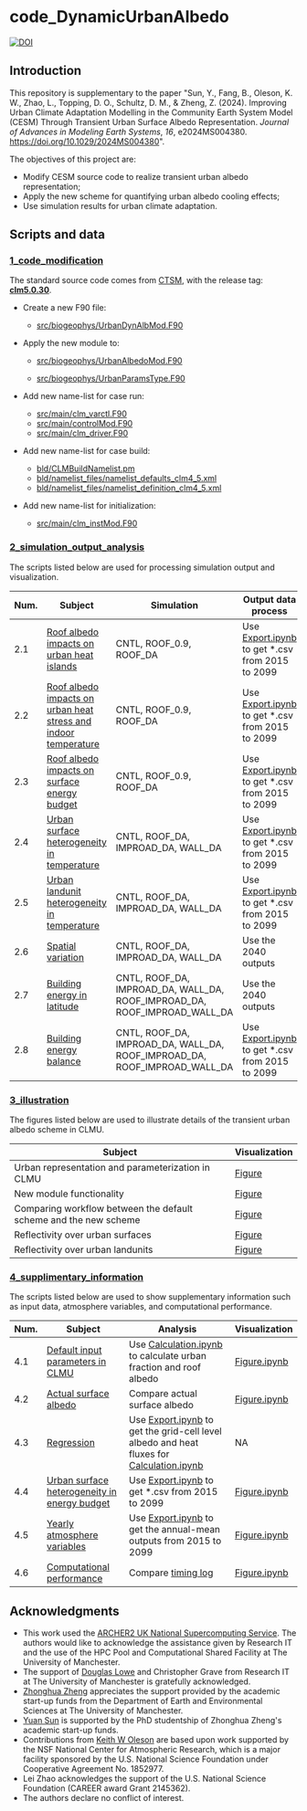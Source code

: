 # code_DynamicUrbanAlbedo

[![DOI](https://zenodo.org/badge/770688781.svg)](https://zenodo.org/doi/10.5281/zenodo.10903399)

## Introduction

This repository is supplementary to the paper "Sun, Y., Fang, B., Oleson, K. W., Zhao, L., Topping, D. O., Schultz, D. M., & Zheng, Z. (2024). Improving Urban Climate Adaptation Modelling in the Community Earth System Model (CESM) Through Transient Urban Surface Albedo Representation. *Journal of Advances in Modeling Earth Systems*, *16*, e2024MS004380. https://doi.org/10.1029/2024MS004380". 

The objectives of this project are:

- Modify CESM source code to realize transient urban albedo representation;
- Apply the new scheme for quantifying urban albedo cooling effects;
- Use simulation results for urban climate adaptation.

## Scripts and data

### [1_code_modification](./1_code_modification)

The standard source code comes from [CTSM](https://github.com/ESCOMP/CTSM), with the release tag: **[clm5.0.30](https://github.com/ESCOMP/CTSM/releases/tag/release-clm5.0.30)**.

- Create a new F90 file:
  
  - [src/biogeophys/UrbanDynAlbMod.F90](.//1_code_modification/src/biogeophys/UrbanDynAlbMod.F90)

- Apply the new module to:
  
  - [src/biogeophys/UrbanAlbedoMod.F90](./1_code_modification/src/biogeophys/UrbanAlbedoMod.F90)
  
  - [src/biogeophys/UrbanParamsType.F90](./1_code_modification/src/biogeophys/UrbanParamsType.F90)

- Add new name-list for case run:
  
  - [src/main/clm_varctl.F90](./1_code_modification/src/main/clm_varctl.F90)
  - [src/main/controlMod.F90](./1_code_modification/src/main/controlMod.F90)
  - [src/main/clm_driver.F90](./1_code_modification/src/main/clm_driver.F90)

- Add new name-list for case build:
  
  - [bld/CLMBuildNamelist.pm](./1_code_modification/src/bld/CLMBuildNamelist.pm)
  - [bld/namelist_files/namelist_defaults_clm4_5.xml](./1_code_modification/src/bld/namelist_defaults_clm4_5.xml)
  - [bld/namelist_files/namelist_definition_clm4_5.xml](./1_code_modification/src/bld/namelist_definition_clm4_5.xml)

- Add new name-list for initialization:
  
  - [src/main/clm_instMod.F90](./1_code_modification/src/main/clm_instMod.F90)

### [2_simulation_output_analysis]()

The scripts listed below are used for processing simulation output and visualization.

| Num. | Subject                                                      | Simulation                                                   | Output data process                                          | Visualization                                                |
| ---- | ------------------------------------------------------------ | ------------------------------------------------------------ | ------------------------------------------------------------ | ------------------------------------------------------------ |
| 2.1  | [Roof albedo impacts on urban heat islands](./2_simulation_output_analysis/2.1_roof_albedo_impacts_UHI) | CNTL, ROOF_0.9, ROOF_DA                                      | Use [Export.ipynb](./2_simulation_output_analysis/2.1_roof_albedo_impacts_UHI/Export.ipynb) to get *.csv from 2015 to 2099 | [Figure.ipynb](./2_simulation_output_analysis/2.1_roof_albedo_impacts_UHI/Figure.ipynb) |
| 2.2  | [Roof albedo impacts on urban heat stress and indoor temperature](./2_simulation_output_analysis/2.2_roof_albedo_impacts_UHS) | CNTL, ROOF_0.9, ROOF_DA                                      | Use [Export.ipynb](./2_simulation_output_analysis/2.2_roof_albedo_impacts_UHS/Export.ipynb) to get *.csv from 2015 to 2099 | [Figure.ipynb](./2_simulation_output_analysis/2.2_roof_albedo_impacts_UHS/Figure.ipynb) |
| 2.3  | [Roof albedo impacts on surface energy budget](./2_simulation_output_analysis/2.3_roof_albedo_impacts_energy) | CNTL, ROOF_0.9, ROOF_DA                                      | Use [Export.ipynb](./2_simulation_output_analysis/2.3_roof_albedo_impacts_energy/Export.ipynb) to get *.csv from 2015 to 2099 | [Figure.ipynb](./2_simulation_output_analysis/2.3_roof_albedo_impacts_energy/Figure.ipynb) |
| 2.4  | [Urban surface heterogeneity in temperature](./2_simulation_output_analysis/2.4_urban_surface_heterogeneity_temperature) | CNTL, ROOF_DA, IMPROAD_DA, WALL_DA                           | Use [Export.ipynb](./2_simulation_output_analysis/2.4_urban_surface_heterogeneity_temperature/Export.ipynb) to get *.csv from 2015 to 2099 | [Figure.ipynb](./2_simulation_output_analysis/2.4_urban_surface_heterogeneity_temperature/Figure.ipynb) |
| 2.5  | [Urban landunit heterogeneity in temperature](./2_simulation_output_analysis/2.5_urban_landunit_heterogeneity_temperature) | CNTL, ROOF_DA, IMPROAD_DA, WALL_DA                           | Use [Export.ipynb](./2_simulation_output_analysis/2.5_urban_landunit_heterogeneity_temperature/Export.ipynb) to get *.csv from 2015 to 2099 | [Figure.ipynb](./2_simulation_output_analysis/2.5_urban_landunit_heterogeneity_temperature/Figure.ipynb) |
| 2.6  | [Spatial variation](./2_simulation_output_analysis/2.6_spatial_variation) | CNTL, ROOF_DA, IMPROAD_DA, WALL_DA                           | Use the 2040 outputs                                         | [Figure.ipynb](./2_simulation_output_analysis/2.6_spatial_variation/Figure.ipynb) |
| 2.7  | [Building energy in latitude](./2_simulation_output_analysis/2.7_building_energy_latitude) | CNTL, ROOF_DA, IMPROAD_DA, WALL_DA, ROOF_IMPROAD_DA, ROOF_IMPROAD_WALL_DA | Use the 2040 outputs                                         | [Figure.ipynb](./2_simulation_output_analysis/2.7_building_energy_latitude/Figure.ipynb) |
| 2.8  | [Building energy balance](./2_simulation_output_analysis/2.8_building_energy_balance) | CNTL, ROOF_DA, IMPROAD_DA, WALL_DA, ROOF_IMPROAD_DA, ROOF_IMPROAD_WALL_DA | Use [Export.ipynb](./2_simulation_output_analysis/2.8_building_energy_balance/Export.ipynb) to get *.csv from 2015 to 2099 | [Figure.ipynb](./2_simulation_output_analysis/2.8_building_energy_balance/Figure.ipynb) |

### [3_illustration](./3_illutration)

The figures listed below are used to illustrate details of the transient urban albedo scheme in CLMU.

| Subject                                                      | Visualization                                 |
| ------------------------------------------------------------ | --------------------------------------------- |
| Urban representation and parameterization in CLMU            | [Figure](./3_illustration/clmu.pdf)           |
| New module functionality                                     | [Figure](./3_illustration/dynalb.pdf)         |
| Comparing workflow between the default scheme and the new scheme | [Figure](./3_illustration/compare_scheme.pdf) |
| Reflectivity over urban surfaces                             | [Figure](./3_illustration/surface.pdf)        |
| Reflectivity over urban landunits                            | [Figure](./3_illustration/landunit.pdf)       |

### [4_supplimentary_information](./4_supplimentary_information)

The scripts listed below are used to show supplementary information such as input data, atmosphere variables, and computational performance.

| Num. | Subject                                                      | Analysis                                                     | Visualization                                                |
| ---- | ------------------------------------------------------------ | ------------------------------------------------------------ | ------------------------------------------------------------ |
| 4.1  | [Default input parameters in CLMU](./4_supplimentary_information/4.1_urban_parameter) | Use [Calculation.ipynb](./4_supplimentary_information/4.1_urban_parameter/Calculation.ipynb) to calculate urban fraction and roof albedo | [Figure.ipynb](./4_supplimentary_information/4.1_urban_parameter/Figure.ipynb) |
| 4.2  | [Actual surface albedo](./4_supplimentary_information/4.2_actual_surface_albedo) | Compare actual surface albedo                                | [Figure.ipynb](./4_supplimentary_information/4.2_actual_surface_albedo/Figure.ipynb) |
| 4.3  | [Regression](./4_supplimentary_information/4.3_regression)   | Use [Export.ipynb](./4_supplimentary_information/4.3_regression/Export.ipynb) to get the grid-cell level albedo and heat fluxes for [Calculation.ipynb](./4_supplimentary_information/4.3_regression/Calculation.ipynb) | NA                                                           |
| 4.4  | [Urban surface heterogeneity in energy budget](./4_supplimentary_information/4.4_urban_surface_heterogeneity_energy) | Use [Export.ipynb](./4_supplimentary_information/4.4_urban_surface_heterogeneity_energy/Export.ipynb) to get *.csv from 2015 to 2099 | [Figure.ipynb](./4_supplimentary_information/4.4_urban_surface_heterogeneity_energy/Figure.ipynb) |
| 4.5  | [Yearly atmosphere variables](./4_supplimentary_information/4.5_yearly_atmosphere_var) | Use [Export.ipynb](./4_supplimentary_information/4.5_yearly_atmosphere_var/Export.ipynb) to get the annual-mean outputs from 2015 to 2099 | [Figure.ipynb](./4_supplimentary_information/4.5_yearly_atmosphere_var/Figure.ipynb) |
| 4.6  | [Computational performance](./4_supplimentary_information/4.6_computational_performance) | Compare [timing log](./4_supplimentary_information/4.6_computational_performance/timing_log) | [Figure.ipynb](./4_supplimentary_information/4.6_computational_performance/Figure.ipynb) |

## Acknowledgments

- This work used the [ARCHER2 UK National Supercomputing Service](https://www.archer2.ac.uk). 
  The authors would like to acknowledge the assistance given by Research IT and the use of the HPC Pool and Computational Shared Facility at The University of Manchester. 
- The support of [Douglas Lowe](https://github.com/douglowe) and Christopher Grave from Research IT at The University of Manchester is gratefully acknowledged. 
- [Zhonghua Zheng](https://github.com/zhonghua-zheng) appreciates the support provided by the academic start-up funds from the Department of Earth and Environmental Sciences at The University of Manchester.
- [Yuan Sun](https://github.com/YuanSun-UoM) is supported by the PhD studentship of Zhonghua Zheng's academic start-up funds.
- Contributions from [Keith W Oleson](https://staff.ucar.edu/users/oleson) are based upon work supported by the NSF National Center for Atmospheric Research, which is a major facility sponsored by the U.S. National Science Foundation under Cooperative Agreement No. 1852977.
- Lei Zhao acknowledges the support of the U.S. National Science Foundation (CAREER award Grant 2145362).
- The authors declare no conflict of interest.
